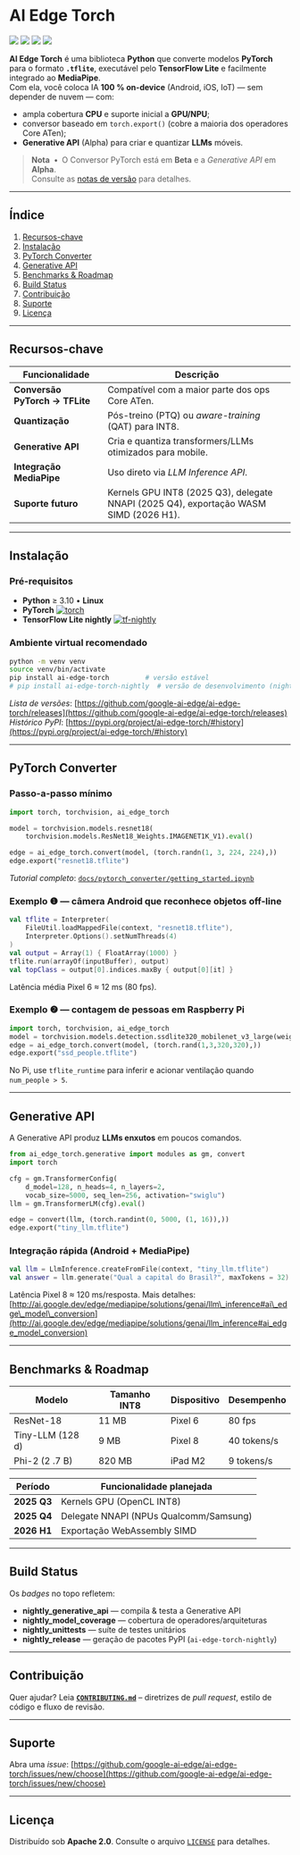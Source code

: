 # AI Edge Torch

[![](https://github.com/google-ai-edge/ai-edge-torch/actions/workflows/nightly_generative_api.yml/badge.svg?branch=main)](https://github.com/google-ai-edge/ai-edge-torch/actions/workflows/nightly_generative_api.yml)
[![](https://github.com/google-ai-edge/ai-edge-torch/actions/workflows/nightly_model_coverage.yml/badge.svg?branch=main)](https://github.com/google-ai-edge/ai-edge-torch/actions/workflows/nightly_model_coverage.yml)
[![](https://github.com/google-ai-edge/ai-edge-torch/actions/workflows/nightly_unittests.yml/badge.svg?branch=main)](https://github.com/google-ai-edge/ai-edge-torch/actions/workflows/nightly_unittests.yml)
[![](https://github.com/google-ai-edge/ai-edge-torch/actions/workflows/nightly_release.yml/badge.svg?branch=main)](https://github.com/google-ai-edge/ai-edge-torch/actions/workflows/nightly_release.yml)

**AI Edge Torch** é uma biblioteca **Python** que converte modelos **PyTorch** para o formato **`.tflite`**, executável pelo **TensorFlow Lite** e facilmente integrado ao **MediaPipe**.  
Com ela, você coloca IA **100 % on-device** (Android, iOS, IoT) — sem depender de nuvem — com:

* ampla cobertura **CPU** e suporte inicial a **GPU/NPU**;  
* conversor baseado em `torch.export()` (cobre a maioria dos operadores Core ATen);  
* **Generative API** (Alpha) para criar e quantizar **LLMs** móveis.

> **Nota** • O Conversor PyTorch está em **Beta** e a *Generative API* em **Alpha**.  
> Consulte as [notas de versão](https://github.com/google-ai-edge/ai-edge-torch/releases/) para detalhes.

---

## Índice

1. [Recursos-chave](#recursos-chave)  
2. [Instalação](#instalação)  
3. [PyTorch Converter](#pytorch-converter)  
4. [Generative API](#generative-api)  
5. [Benchmarks & Roadmap](#benchmarks)  
6. [Build Status](#build-status)  
7. [Contribuição](#contribuição)  
8. [Suporte](#suporte)  
9. [Licença](#licença)

---

## Recursos-chave

| Funcionalidade | Descrição |
|----------------|-----------|
| **Conversão PyTorch → TFLite** | Compatível com a maior parte dos ops Core ATen. |
| **Quantização** | Pós-treino (PTQ) ou *aware-training* (QAT) para INT8. |
| **Generative API** | Cria e quantiza transformers/LLMs otimizados para mobile. |
| **Integração MediaPipe** | Uso direto via *LLM Inference API*. |
| **Suporte futuro** | Kernels GPU INT8 (2025 Q3), delegate NNAPI (2025 Q4), exportação WASM SIMD (2026 H1). |

---

## Instalação

### Pré-requisitos

* **Python** ≥ 3.10   •   **Linux**  
* **PyTorch** [![torch](https://img.shields.io/badge/torch->=2.4.0-blue)](https://pypi.org/project/torch/)  
* **TensorFlow Lite nightly** [![tf-nightly](https://img.shields.io/badge/tf--nightly-latest-blue)](https://pypi.org/project/tf-nightly/)

### Ambiente virtual recomendado

```bash
python -m venv venv
source venv/bin/activate
pip install ai-edge-torch         # versão estável
# pip install ai-edge-torch-nightly  # versão de desenvolvimento (nightly)
````

*Lista de versões*: [https://github.com/google-ai-edge/ai-edge-torch/releases](https://github.com/google-ai-edge/ai-edge-torch/releases)
*Histórico PyPI*: [https://pypi.org/project/ai-edge-torch/#history](https://pypi.org/project/ai-edge-torch/#history)

---

## PyTorch Converter

### Passo-a-passo mínimo

```python
import torch, torchvision, ai_edge_torch

model = torchvision.models.resnet18(
    torchvision.models.ResNet18_Weights.IMAGENET1K_V1).eval()

edge = ai_edge_torch.convert(model, (torch.randn(1, 3, 224, 224),))
edge.export("resnet18.tflite")
```

*Tutorial completo*: [`docs/pytorch_converter/getting_started.ipynb`](docs/pytorch_converter/getting_started.ipynb)

### Exemplo ❶ — câmera Android que reconhece objetos off-line

```kotlin
val tflite = Interpreter(
    FileUtil.loadMappedFile(context, "resnet18.tflite"),
    Interpreter.Options().setNumThreads(4)
)
val output = Array(1) { FloatArray(1000) }
tflite.run(arrayOf(inputBuffer), output)
val topClass = output[0].indices.maxBy { output[0][it] }
```

Latência média Pixel 6 ≈ 12 ms (80 fps).

### Exemplo ❷ — contagem de pessoas em Raspberry Pi

```python
import torch, torchvision, ai_edge_torch
model = torchvision.models.detection.ssdlite320_mobilenet_v3_large(weights="DEFAULT").eval()
edge = ai_edge_torch.convert(model, (torch.rand(1,3,320,320),))
edge.export("ssd_people.tflite")
```

No Pi, use `tflite_runtime` para inferir e acionar ventilação quando `num_people > 5`.

---

## Generative API

A Generative API produz **LLMs enxutos** em poucos comandos.

```python
from ai_edge_torch.generative import modules as gm, convert
import torch

cfg = gm.TransformerConfig(
    d_model=128, n_heads=4, n_layers=2,
    vocab_size=5000, seq_len=256, activation="swiglu")
llm = gm.TransformerLM(cfg).eval()

edge = convert(llm, (torch.randint(0, 5000, (1, 16)),))
edge.export("tiny_llm.tflite")
```

### Integração rápida (Android + MediaPipe)

```kotlin
val llm = LlmInference.createFromFile(context, "tiny_llm.tflite")
val answer = llm.generate("Qual a capital do Brasil?", maxTokens = 32).text
```

Latência Pixel 8 ≈ 120 ms/resposta.
Mais detalhes: [http://ai.google.dev/edge/mediapipe/solutions/genai/llm\_inference#ai\_edge\_model\_conversion](http://ai.google.dev/edge/mediapipe/solutions/genai/llm_inference#ai_edge_model_conversion)

---

<a id="benchmarks"></a>

## Benchmarks & Roadmap

| Modelo           | Tamanho INT8 | Dispositivo | Desempenho  |
| ---------------- | ------------ | ----------- | ----------- |
| ResNet-18        | 11 MB        | Pixel 6     | 80 fps      |
| Tiny-LLM (128 d) | 9 MB         | Pixel 8     | 40 tokens/s |
| Phi-2 (2 .7 B)   | 820 MB       | iPad M2     | 9 tokens/s  |

| Período     | Funcionalidade planejada               |
| ----------- | -------------------------------------- |
| **2025 Q3** | Kernels GPU (OpenCL INT8)              |
| **2025 Q4** | Delegate NNAPI (NPUs Qualcomm/Samsung) |
| **2026 H1** | Exportação WebAssembly SIMD            |

---

<a id="build-status"></a>

## Build Status

Os *badges* no topo refletem:

* **nightly\_generative\_api** — compila & testa a Generative API
* **nightly\_model\_coverage** — cobertura de operadores/arquiteturas
* **nightly\_unittests** — suíte de testes unitários
* **nightly\_release** — geração de pacotes PyPI (`ai-edge-torch-nightly`)

---

<a id="contribuição"></a>

## Contribuição

Quer ajudar? Leia **[`CONTRIBUTING.md`](CONTRIBUTING.md)**
– diretrizes de *pull request*, estilo de código e fluxo de revisão.

---

<a id="suporte"></a>

## Suporte

Abra uma *issue*:
[https://github.com/google-ai-edge/ai-edge-torch/issues/new/choose](https://github.com/google-ai-edge/ai-edge-torch/issues/new/choose)

---

<a id="licença"></a>

## Licença

Distribuído sob **Apache 2.0**. Consulte o arquivo [`LICENSE`](LICENSE) para detalhes.

